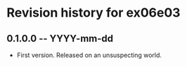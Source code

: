# Revision history for ex06e03

## 0.1.0.0 -- YYYY-mm-dd

* First version. Released on an unsuspecting world.
